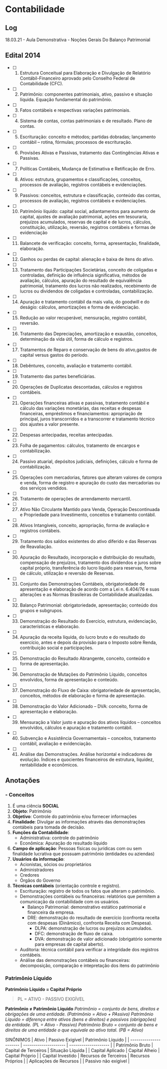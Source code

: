 # Contabilidade

## Log
18.03.21 - Aula Demonstrativa - Noções Gerais Do Balanço Patrimonial

## Edital 2014
- [ ] 1. Estrutura Conceitual para Elaboração e Divulgação de Relatório Contábil-Financeiro aprovado pelo Conselho Federal de Contabilidade (CFC).
- [ ] 2. Patrimônio: componentes patrimoniais, ativo, passivo e situação líquida. Equação fundamental do patrimônio.
- [ ] 3. Fatos contábeis e respectivas variações patrimoniais.
- [ ] 4. Sistema de contas, contas patrimoniais e de resultado. Plano de contas.
- [ ] 5. Escrituração: conceito e métodos; partidas dobradas; lançamento contábil – rotina, fórmulas; processos de escrituração.
- [ ] 6. Provisões Ativas e Passivas, tratamento das Contingências Ativas e Passivas.
- [ ] 7. Políticas Contábeis, Mudança de Estimativa e  Retificação de Erro.
- [ ] 8. Ativos: estrutura, grupamentos e classificações, conceitos, processos de avaliação, registros contábeis e evidenciações.
- [ ] 9. Passivos: conceitos, estrutura e classificação, conteúdo das contas, processos de avaliação, registros contábeis e evidenciações.
- [ ] 10. Patrimônio líquido: capital social, adiantamentos para aumento de capital, ajustes de avaliação patrimonial, ações em tesouraria, prejuízos acumulados, reservas de capital e de lucros, cálculos, constituição, utilização, reversão, registros contábeis e formas de evidenciação
- [ ] 11. Balancete de verificação: conceito, forma, apresentação, finalidade, elaboração.
- [ ] 12. Ganhos ou perdas de capital: alienação e baixa de itens do ativo.
- [ ] 13. Tratamento das Participações Societárias, conceito de coligadas e controladas, definição de influência significativa, métodos de avaliação, cálculos, apuração do resultado de equivalência patrimonial, tratamento dos lucros não realizados, recebimento de lucros ou dividendos de coligadas e controladas, contabilização.
- [ ] 14. Apuração e tratamento contábil da mais valia, do goodwill e do deságio: cálculos, amortizações e forma de evidenciação.
- [ ] 15. Redução ao valor recuperável, mensuração, registro contábil, reversão.
- [ ] 16. Tratamento das Depreciações, amortização e exaustão, conceitos, determinação da vida útil, forma de cálculo e registros.
- [ ] 17. Tratamentos de Reparo e conservação de bens do ativo,gastos de capital versus gastos do período.
- [ ] 18. Debêntures, conceito, avaliação e tratamento contábil.
- [ ] 19. Tratamento das partes beneficiárias.
- [ ] 20. Operações de Duplicatas descontadas, cálculos e registros contábeis.
- [ ] 21. Operações financeiras ativas e passivas, tratamento contábil e cálculo das variações monetárias, das receitas e despesas financeiras, empréstimos e financiamentos: apropriação de principal, juros transcorridos e a transcorrer e tratamento técnico dos ajustes a valor presente.
- [ ] 22. Despesas antecipadas, receitas antecipadas. 
- [ ] 23. Folha de pagamentos: cálculos, tratamento de encargos e contabilização.
- [ ] 24. Passivo atuarial, depósitos judiciais, definições, cálculo e forma de contabilização.
- [ ] 25. Operações com mercadorias, fatores que alteram valores de compra e venda, forma de registro e apuração do custo das mercadorias ou dos serviços vendidos.
- [ ] 26. Tratamento de operações de arrendamento mercantil.
- [ ] 27. Ativo Não Circulante Mantido para Venda, Operação Descontinuada e Propriedade para Investimento, conceitos e tratamento contábil.
- [ ] 28. Ativos Intangíveis, conceito, apropriação, forma de avaliação e registros contábeis.
- [ ] 29. Tratamento dos saldos existentes do ativo diferido e das Reservas de Reavaliação.
- [ ] 30. Apuração do Resultado, incorporação e distribuição do resultado, compensação de prejuízos, tratamento dos dividendos e juros sobre capital próprio, transferência do lucro líquido para reservas, forma de cálculo, utilização e reversão de Reservas.
- [ ] 31. Conjunto das Demonstrações Contábeis, obrigatoriedade de apresentação e elaboração de acordo com a Lei n. 6.404/76 e suas alterações e as Normas Brasileiras de Contabilidade atualizadas.
- [ ] 32. Balanço Patrimonial: obrigatoriedade, apresentação; conteúdo dos grupos e subgrupos.
- [ ] 33. Demonstração do Resultado do Exercício, estrutura, evidenciação, características e elaboração.
- [ ] 34. Apuração da receita líquida, do lucro bruto e do resultado do exercício, antes e depois da provisão para o Imposto sobre Renda, contribuição social e participações.
- [ ] 35. Demonstração do Resultado Abrangente, conceito, conteúdo e forma de apresentação.
- [ ] 36. Demonstração de Mutações do Patrimônio Líquido, conceitos envolvidos, forma de apresentação e conteúdo.
- [ ] 37. Demonstração do Fluxo de Caixa: obrigatoriedade de apresentação, conceitos, métodos de elaboração e forma de apresentação.
- [ ] 38. Demonstração do Valor Adicionado – DVA: conceito, forma de apresentação e elaboração.
- [ ] 39. Mensuração a Valor justo e apuração dos ativos líquidos – conceitos envolvidos, cálculos e apuração e tratamento contábil.
- [ ] 40. Subvenção e Assistência Governamentais – conceitos, tratamento contábil, avaliação e evidenciação.
- [ ] 41. Análise das Demonstrações. Análise horizontal e indicadores de evolução. Índices e quocientes financeiros de estrutura, liquidez, rentabilidade e econômicos.

## Anotações

### - Conceitos

1. É uma ciência **SOCIAL**
2. **Objeto**: Patrimônio
3. **Objetivo**: Controle do patrimônio e/ou fornecer informações
4. **Finalidade**: Divulgar as informações através das demonstrações contábeis para tomada de decisão.
5. **Funções da Contabilidade**:
	- Administrativa: controle do patrimônio
	- Econômica: Apuração do resultado líquido
6. **Campo de aplicação**: Pessoas físicas ou jurídicas com ou sem finalidade lucrativa que possuam patrimônio (entidades ou aziendas)
7. **Usuários da informação**:
	- Acionistas, sócios ou proprietários
	- Administradores
	- Credores
	- Órgãos do Governo
8. **Técnicas contábeis** (orientação controle e registro).
   - Escrituração: registro de todos os fatos que alteram o patrimônio.
	- Demonstrações contábeis ou financeiras: relatórios que permitem a comunicação da contabilidade com os usuários.
		- Balanço Patrimonial: demonstrativo estático patrimonial e financeira da empresa.
      - DRE: demonstração do resultado de exercício (confronta receita com despesas (Dinâmico), confronta Receita com Despesa).
		- DLPA: demonstração de lucros ou prejuízos acumulados.
		- DFC: demonstração de fluxo de caixa.
		- DVA: demonstração de valor adicionado (obrigatório somente para empresas de capital aberto).
	- Auditoria: técnica contábil para verificar a integridade dos registros contábeis.
	- Análise das demonstrações contábeis ou financeiras: decomposição, comparação e  intepretação dos itens do patrimônio

### Patrimônio Líquido

**Patrimônio Líquido = Capital Próprio**

> PL = ATIVO - PASSIVO EXIGÍVEL

**Patrimônio &#8800; Patrimônio Líquido**
_Patrimônio = conjunto de bens, direitos e obrigações de uma entidade. (Patrimônio = Ativo + PAssivo)_
_Patrimônio Líquido = diferença entre ativos (bens e direitos) e passivos (obrigações) da entidade. (PL = Ativo - Passivo)_
_Patrimônio Bruto = conjunto de bens e direitos de uma entidade o que equivale ao ativo total. (PB = Ativo)_

SINÔNIMOS
| Ativo                  | Passivo Exigível      | Patrimônio Líquido   |
| ---------------------- | --------------------- | -------------------- |
| Patrimônio Bruto       | Capital de Terceiros  | Situação Líquida     |
| Capital Aplicado       | Capital Alheio        | Capital Próprio      |
| Capital Investido      | Recursos de Terceiros | Recursos Próprios    |
| Aplicações de Recursos |                       | Passivo não exigível |

